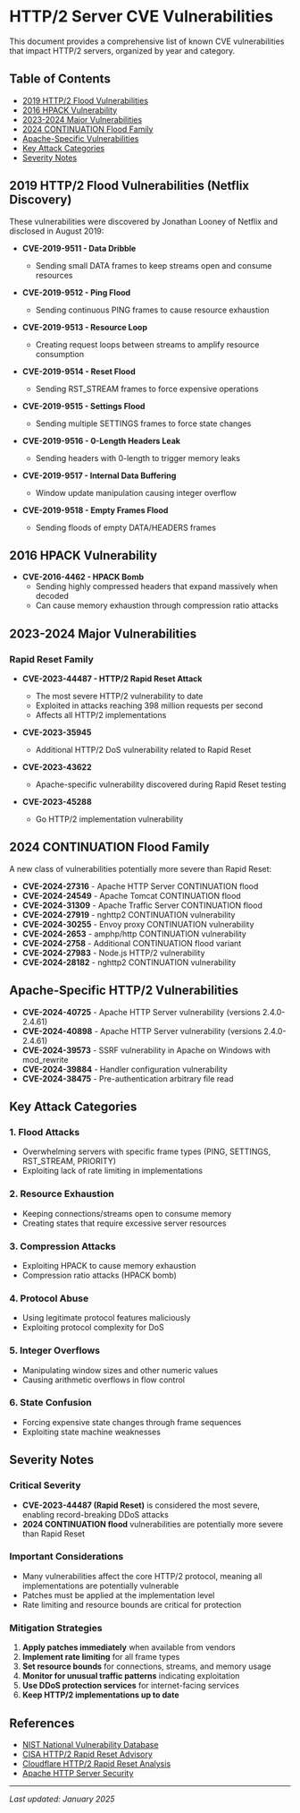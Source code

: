 # HTTP/2 Server CVE Vulnerabilities

This document provides a comprehensive list of known CVE vulnerabilities that impact HTTP/2 servers, organized by year and category.

## Table of Contents
- [2019 HTTP/2 Flood Vulnerabilities](#2019-http2-flood-vulnerabilities-netflix-discovery)
- [2016 HPACK Vulnerability](#2016-hpack-vulnerability)
- [2023-2024 Major Vulnerabilities](#2023-2024-major-vulnerabilities)
- [2024 CONTINUATION Flood Family](#2024-continuation-flood-family)
- [Apache-Specific Vulnerabilities](#apache-specific-http2-vulnerabilities)
- [Key Attack Categories](#key-attack-categories)
- [Severity Notes](#severity-notes)

## 2019 HTTP/2 Flood Vulnerabilities (Netflix Discovery)

These vulnerabilities were discovered by Jonathan Looney of Netflix and disclosed in August 2019:

- **CVE-2019-9511 - Data Dribble**
  - Sending small DATA frames to keep streams open and consume resources
  
- **CVE-2019-9512 - Ping Flood**
  - Sending continuous PING frames to cause resource exhaustion
  
- **CVE-2019-9513 - Resource Loop**
  - Creating request loops between streams to amplify resource consumption
  
- **CVE-2019-9514 - Reset Flood**
  - Sending RST_STREAM frames to force expensive operations
  
- **CVE-2019-9515 - Settings Flood**
  - Sending multiple SETTINGS frames to force state changes
  
- **CVE-2019-9516 - 0-Length Headers Leak**
  - Sending headers with 0-length to trigger memory leaks
  
- **CVE-2019-9517 - Internal Data Buffering**
  - Window update manipulation causing integer overflow
  
- **CVE-2019-9518 - Empty Frames Flood**
  - Sending floods of empty DATA/HEADERS frames

## 2016 HPACK Vulnerability

- **CVE-2016-4462 - HPACK Bomb**
  - Sending highly compressed headers that expand massively when decoded
  - Can cause memory exhaustion through compression ratio attacks

## 2023-2024 Major Vulnerabilities

### Rapid Reset Family
- **CVE-2023-44487 - HTTP/2 Rapid Reset Attack**
  - The most severe HTTP/2 vulnerability to date
  - Exploited in attacks reaching 398 million requests per second
  - Affects all HTTP/2 implementations
  
- **CVE-2023-35945**
  - Additional HTTP/2 DoS vulnerability related to Rapid Reset
  
- **CVE-2023-43622**
  - Apache-specific vulnerability discovered during Rapid Reset testing
  
- **CVE-2023-45288**
  - Go HTTP/2 implementation vulnerability

## 2024 CONTINUATION Flood Family

A new class of vulnerabilities potentially more severe than Rapid Reset:

- **CVE-2024-27316** - Apache HTTP Server CONTINUATION flood
- **CVE-2024-24549** - Apache Tomcat CONTINUATION flood
- **CVE-2024-31309** - Apache Traffic Server CONTINUATION flood
- **CVE-2024-27919** - nghttp2 CONTINUATION vulnerability
- **CVE-2024-30255** - Envoy proxy CONTINUATION vulnerability
- **CVE-2024-2653** - amphp/http CONTINUATION vulnerability
- **CVE-2024-2758** - Additional CONTINUATION flood variant
- **CVE-2024-27983** - Node.js HTTP/2 vulnerability
- **CVE-2024-28182** - nghttp2 CONTINUATION vulnerability

## Apache-Specific HTTP/2 Vulnerabilities

- **CVE-2024-40725** - Apache HTTP Server vulnerability (versions 2.4.0-2.4.61)
- **CVE-2024-40898** - Apache HTTP Server vulnerability (versions 2.4.0-2.4.61)
- **CVE-2024-39573** - SSRF vulnerability in Apache on Windows with mod_rewrite
- **CVE-2024-39884** - Handler configuration vulnerability
- **CVE-2024-38475** - Pre-authentication arbitrary file read

## Key Attack Categories

### 1. Flood Attacks
- Overwhelming servers with specific frame types (PING, SETTINGS, RST_STREAM, PRIORITY)
- Exploiting lack of rate limiting in implementations

### 2. Resource Exhaustion
- Keeping connections/streams open to consume memory
- Creating states that require excessive server resources

### 3. Compression Attacks
- Exploiting HPACK to cause memory exhaustion
- Compression ratio attacks (HPACK bomb)

### 4. Protocol Abuse
- Using legitimate protocol features maliciously
- Exploiting protocol complexity for DoS

### 5. Integer Overflows
- Manipulating window sizes and other numeric values
- Causing arithmetic overflows in flow control

### 6. State Confusion
- Forcing expensive state changes through frame sequences
- Exploiting state machine weaknesses

## Severity Notes

### Critical Severity
- **CVE-2023-44487 (Rapid Reset)** is considered the most severe, enabling record-breaking DDoS attacks
- **2024 CONTINUATION flood** vulnerabilities are potentially more severe than Rapid Reset

### Important Considerations
- Many vulnerabilities affect the core HTTP/2 protocol, meaning all implementations are potentially vulnerable
- Patches must be applied at the implementation level
- Rate limiting and resource bounds are critical for protection

### Mitigation Strategies
1. **Apply patches immediately** when available from vendors
2. **Implement rate limiting** for all frame types
3. **Set resource bounds** for connections, streams, and memory usage
4. **Monitor for unusual traffic patterns** indicating exploitation
5. **Use DDoS protection services** for internet-facing services
6. **Keep HTTP/2 implementations up to date**

## References

- [NIST National Vulnerability Database](https://nvd.nist.gov/)
- [CISA HTTP/2 Rapid Reset Advisory](https://www.cisa.gov/news-events/alerts/2023/10/10/http2-rapid-reset-vulnerability-cve-2023-44487)
- [Cloudflare HTTP/2 Rapid Reset Analysis](https://blog.cloudflare.com/technical-breakdown-http2-rapid-reset-ddos-attack/)
- [Apache HTTP Server Security](https://httpd.apache.org/security/)

---

*Last updated: January 2025*